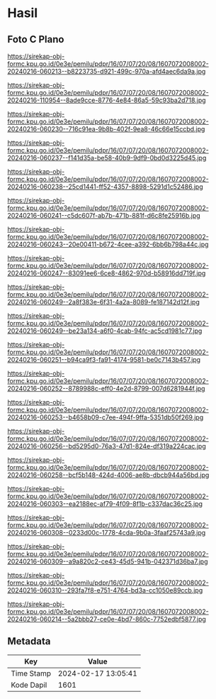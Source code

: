 # Hasil

## Foto C Plano

https://sirekap-obj-formc.kpu.go.id/0e3e/pemilu/pdpr/16/07/07/20/08/1607072008002-20240216-060213--b8223735-d921-499c-970a-afd4aec6da9a.jpg

https://sirekap-obj-formc.kpu.go.id/0e3e/pemilu/pdpr/16/07/07/20/08/1607072008002-20240216-110954--8ade9cce-8776-4e84-86a5-59c93ba2d718.jpg

https://sirekap-obj-formc.kpu.go.id/0e3e/pemilu/pdpr/16/07/07/20/08/1607072008002-20240216-060230--716c91ea-9b8b-402f-9ea8-46c66e15ccbd.jpg

https://sirekap-obj-formc.kpu.go.id/0e3e/pemilu/pdpr/16/07/07/20/08/1607072008002-20240216-060237--f141d35a-be58-40b9-9df9-0bd0d3225d45.jpg

https://sirekap-obj-formc.kpu.go.id/0e3e/pemilu/pdpr/16/07/07/20/08/1607072008002-20240216-060238--25cd1441-ff52-4357-8898-5291d1c52486.jpg

https://sirekap-obj-formc.kpu.go.id/0e3e/pemilu/pdpr/16/07/07/20/08/1607072008002-20240216-060241--c5dc607f-ab7b-471b-881f-d6c8fe25916b.jpg

https://sirekap-obj-formc.kpu.go.id/0e3e/pemilu/pdpr/16/07/07/20/08/1607072008002-20240216-060243--20e00411-b672-4cee-a392-6bb6b798a44c.jpg

https://sirekap-obj-formc.kpu.go.id/0e3e/pemilu/pdpr/16/07/07/20/08/1607072008002-20240216-060247--83091ee6-6ce8-4862-970d-b58916dd719f.jpg

https://sirekap-obj-formc.kpu.go.id/0e3e/pemilu/pdpr/16/07/07/20/08/1607072008002-20240216-060249--2a8f383e-6f31-4a2a-8089-fe187142d12f.jpg

https://sirekap-obj-formc.kpu.go.id/0e3e/pemilu/pdpr/16/07/07/20/08/1607072008002-20240216-060249--be23a134-a6f0-4cab-94fc-ac5cd1981c77.jpg

https://sirekap-obj-formc.kpu.go.id/0e3e/pemilu/pdpr/16/07/07/20/08/1607072008002-20240216-060251--b94ca9f3-fa91-4174-9581-be0c7143b457.jpg

https://sirekap-obj-formc.kpu.go.id/0e3e/pemilu/pdpr/16/07/07/20/08/1607072008002-20240216-060252--8789988c-eff0-4e2d-8799-007d6281944f.jpg

https://sirekap-obj-formc.kpu.go.id/0e3e/pemilu/pdpr/16/07/07/20/08/1607072008002-20240216-060253--b4658b09-c7ee-494f-9ffa-5351db50f269.jpg

https://sirekap-obj-formc.kpu.go.id/0e3e/pemilu/pdpr/16/07/07/20/08/1607072008002-20240216-060256--bd5295d0-76a3-47d1-824e-df319a224cac.jpg

https://sirekap-obj-formc.kpu.go.id/0e3e/pemilu/pdpr/16/07/07/20/08/1607072008002-20240216-060258--bcf5b148-424d-4006-ae8b-dbcb944a56bd.jpg

https://sirekap-obj-formc.kpu.go.id/0e3e/pemilu/pdpr/16/07/07/20/08/1607072008002-20240216-060303--ea2188ec-af79-4f09-8f1b-c337dac36c25.jpg

https://sirekap-obj-formc.kpu.go.id/0e3e/pemilu/pdpr/16/07/07/20/08/1607072008002-20240216-060308--0233d00c-1778-4cda-9b0a-3faaf25743a9.jpg

https://sirekap-obj-formc.kpu.go.id/0e3e/pemilu/pdpr/16/07/07/20/08/1607072008002-20240216-060309--a9a820c2-ce43-45d5-941b-042371d36ba7.jpg

https://sirekap-obj-formc.kpu.go.id/0e3e/pemilu/pdpr/16/07/07/20/08/1607072008002-20240216-060310--293fa7f8-e751-4764-bd3a-cc1050e89ccb.jpg

https://sirekap-obj-formc.kpu.go.id/0e3e/pemilu/pdpr/16/07/07/20/08/1607072008002-20240216-060214--5a2bbb27-ce0e-4bd7-860c-7752edbf5877.jpg


## Metadata

| Key        | Value               |
| ---------- | ------------------- |
| Time Stamp | 2024-02-17 13:05:41 |
| Kode Dapil | 1601                |



